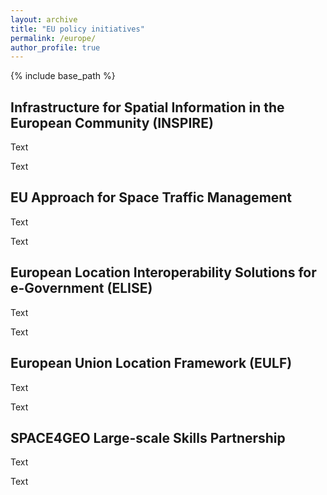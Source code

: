 ```yaml
---
layout: archive
title: "EU policy initiatives"
permalink: /europe/
author_profile: true
---
```


{% include base_path %}

##  Infrastructure for Spatial Information in the European Community (INSPIRE)
Text

Text


## EU Approach for Space Traffic Management
Text

Text


## European Location Interoperability Solutions for e-Government (ELISE) 
Text

Text


## European Union Location Framework (EULF)
Text

Text


## SPACE4GEO Large-scale Skills Partnership
Text

Text
